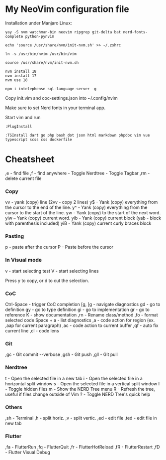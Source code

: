 # My NeoVim configuration file

Installation under Manjaro Linux:

```
yay -S nvm watchman-bin neovim ripgrep git-delta bat nerd-fonts-complete python-pynvim

echo 'source /usr/share/nvm/init-nvm.sh' >> ~/.zshrc

ln -s /usr/bin/nvim /usr/bin/vim

source /usr/share/nvm/init-nvm.sh

nvm install 18
nvm install 17
nvm use 18

npm i intelephense sql-language-server -g

```


Copy init.vim and coc-settings.json into ~/.config/nvim

Make sure to set Nerd fonts in your terminal app.


Start vim and run

`:PlugInstall`

`:TSInstall dart go php bash dot json html markdown phpdoc vim vue typescript scss css dockerfile`


# Cheatsheet

,e - find file
,f - find anywhere
<F3> - Toggle Nerdtree
<F4> - Toggle Tagbar
,rm - delete current file

### Copy

vv - yank (copy) line (2vv - copy 2 lines)
y$ - Yank (copy) everything from the cursor to the end of the line.
y^ - Yank (copy) everything from the cursor to the start of the line.
yw - Yank (copy) to the start of the next word.
yiw – Yank (copy) current word.
yib - Yank (copy) current block (yab - block with parenthesis included)
yiB - Yank (copy) current curly braces block

### Pasting

p - paste after the cursor
P - Paste before the cursor

### In Visual mode

v - start selecting test
V - start selecting lines

Press y to copy, or d to cut the selection.

### CoC

Ctrl-Space - trigger CoC completion
[g, ]g - navigate diagnostics
gd - go to definition
gy - go to type definition
gi - go to implementation
gr - go to reference
K - show documentation
,rn - Rename class/method
,fo - format selected code
Space + a - list diagnostics
,a - code action for region (ex. ,aap for current paragraph)
,ac - code action to current buffer
,qf - auto fix current line
,cl - code lens

### Git

,gc - Git commit --verbose
,gsh - Git push
,gll - Git pull

### Nerdtree

t - Open the selected file in a new tab
i - Open the selected file in a horizontal split window
s - Open the selected file in a vertical split window
I - Toggle hidden files
m - Show the NERD Tree menu
R - Refresh the tree, useful if files change outside of Vim
? - Toggle NERD Tree's quick help

### Others

,sh - Terminal
,h - split horiz.
,v - split vertic.
,ed - edit file
,ted - edit file in new tab

### Flutter

,fa - FlutterRun
,fq - FlutterQuit
,fr - FlutterHotReload
,fR - FlutterRestart
,fD - Flutter Visual Debug

